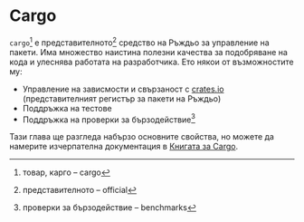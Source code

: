 # Cargo

`cargo`[^cargo] е представителното[^official] средство на Ръждьо за управление на пакети.
Има множество наистина полезни качества за подобряване на кода и улеснява
работата на разработчика. Ето някои от възможностите му:

- Управление на зависмости и свързаност с [crates.io](https://crates.io)
  (представителният регистър за пакети на Ръждьо)
- Поддръжка на тестове
- Поддръжка на проверки за бързодействие[^benchmarks]

Тази глава ще разгледа набързо основните свойства, но можете да намерите
изчерпателна документация в [Книгата за
Cargo](https://doc.rust-lang.org/cargo/).

[^cargo]: товар, карго – cargo

[^official]: представителното – official

[^benchmarks]: проверки за бързодействие – benchmarks
